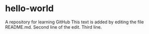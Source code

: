 # hello-world
A repository for learning GitHub
This text is added by editing the file README.md. 
Second line of the edit.
Third line.
